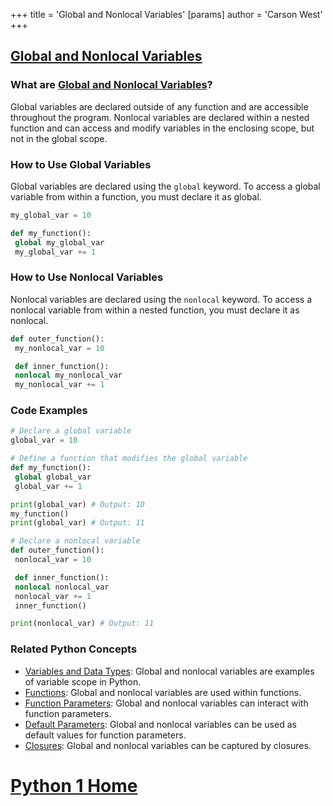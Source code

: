 +++
 title = 'Global and Nonlocal Variables'
[params]
	author = 'Carson West'
+++
## [Global and Nonlocal Variables](./../global-and-nonlocal-variables/)

### What are [Global and Nonlocal Variables](./../global-and-nonlocal-variables/)?
Global variables are declared outside of any function and are accessible throughout the program. 
Nonlocal variables are declared within a nested function and can access and modify variables in the enclosing scope, but not in the global scope.

### How to Use Global Variables
Global variables are declared using the `global` keyword. To access a global variable from within a function, you must declare it as global.

```python
my_global_var = 10

def my_function():
 global my_global_var
 my_global_var += 1
```

### How to Use Nonlocal Variables
Nonlocal variables are declared using the `nonlocal` keyword. To access a nonlocal variable from within a nested function, you must declare it as nonlocal.

```python
def outer_function():
 my_nonlocal_var = 10

 def inner_function():
 nonlocal my_nonlocal_var
 my_nonlocal_var += 1
```

### Code Examples
```python
# Declare a global variable
global_var = 10

# Define a function that modifies the global variable
def my_function():
 global global_var
 global_var += 1

print(global_var) # Output: 10
my_function()
print(global_var) # Output: 11
```

```python
# Declare a nonlocal variable
def outer_function():
 nonlocal_var = 10

 def inner_function():
 nonlocal nonlocal_var
 nonlocal_var += 1
 inner_function()

print(nonlocal_var) # Output: 11
```

### Related Python Concepts

- [Variables and Data Types](./../variables-and-data-types/): Global and nonlocal variables are examples of variable scope in Python.
- [Functions](./../functions/): Global and nonlocal variables are used within functions.
- [Function Parameters](./../function-parameters/): Global and nonlocal variables can interact with function parameters.
- [Default Parameters](./../default-parameters/): Global and nonlocal variables can be used as default values for function parameters.
- [Closures](./../closures/): Global and nonlocal variables can be captured by closures.
# [Python 1 Home](./../python-1-home/)